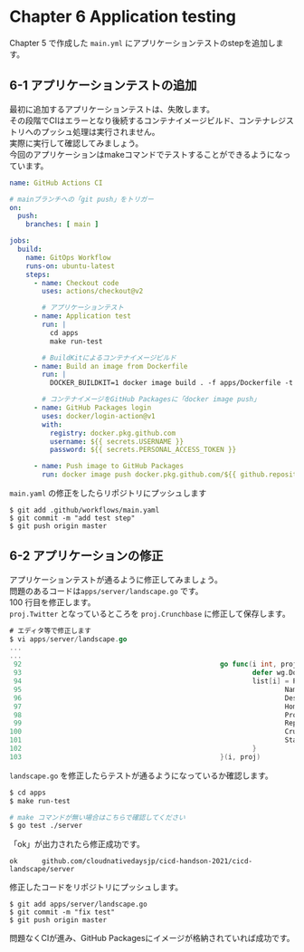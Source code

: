 # Chapter 6 Application testing

Chapter 5 で作成した `main.yml` にアプリケーションテストのstepを追加します。

## 6-1 アプリケーションテストの追加

最初に追加するアプリケーションテストは、失敗します。  
その段階でCIはエラーとなり後続するコンテナイメージビルド、コンテナレジストリへのプッシュ処理は実行されません。  
実際に実行して確認してみましょう。  
今回のアプリケーションはmakeコマンドでテストすることができるようになっています。  

```yaml
name: GitHub Actions CI

# mainブランチへの「git push」をトリガー
on:
  push:
    branches: [ main ]

jobs:
  build:
    name: GitOps Workflow
    runs-on: ubuntu-latest
    steps:
      - name: Checkout code
        uses: actions/checkout@v2

        # アプリケーションテスト
      - name: Application test
        run: |
          cd apps
          make run-test

        # BuildKitによるコンテナイメージビルド
      - name: Build an image from Dockerfile
        run: |
          DOCKER_BUILDKIT=1 docker image build . -f apps/Dockerfile -t docker.pkg.github.com/${{ github.repository }}/go-image:${{ github.run_number }}

        # コンテナイメージをGitHub Packagesに「docker image push」
      - name: GitHub Packages login
        uses: docker/login-action@v1
        with:
          registry: docker.pkg.github.com
          username: ${{ secrets.USERNAME }}
          password: ${{ secrets.PERSONAL_ACCESS_TOKEN }}

      - name: Push image to GitHub Packages
        run: docker image push docker.pkg.github.com/${{ github.repository }}/go-image:${{ github.run_number }}
```

`main.yaml` の修正をしたらリポジトリにプッシュします

```git
$ git add .github/workflows/main.yaml
$ git commit -m "add test step"
$ git push origin master
```

## 6-2 アプリケーションの修正

アプリケーションテストが通るように修正してみましょう。  
問題のあるコードは`apps/server/landscape.go` です。  
100 行目を修正します。  
`proj.Twitter` となっているところを `proj.Crunchbase` に修正して保存します。

```go
# エディタ等で修正します
$ vi apps/server/landscape.go
...
...
 92                                                 go func(i int, proj SubItem) {
 93                                                         defer wg.Done()
 94                                                         list[i] = Project{
 95                                                                 Name:        proj.Name,
 96                                                                 Description: proj.Description,
 97                                                                 HomepageUrl: proj.HomepageUrl,
 98                                                                 Project:     getProject(proj.Project, proj.Crunchbase, ml),
 99                                                                 RepoUrl:     proj.RepoUrl,
100                                                                 Crunchbase:  proj.Crunchbase, #ここを直す
101                                                                 StarCount:   getStarCount(proj.RepoUrl),
102                                                         }
103                                                 }(i, proj)
```

`landscape.go` を修正したらテストが通るようになっているか確認します。

```bash
$ cd apps
$ make run-test

# make コマンドが無い場合はこちらで確認してください
$ go test ./server
```

「ok」が出力されたら修正成功です。

```
ok  	github.com/cloudnativedaysjp/cicd-handson-2021/cicd-landscape/server
```

修正したコードをリポジトリにプッシュします。

```git
$ git add apps/server/landscape.go
$ git commit -m "fix test"
$ git push origin master
```

問題なくCIが進み、GitHub Packagesにイメージが格納されていれば成功です。
